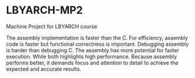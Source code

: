 # LBYARCH-MP2
Machine Project for LBYARCH course 


The assembly implementation is faster than the C.
For efficiency, assembly code is faster but functional correctness is important. 
Debugging assembly is harder than debugging C. 
The assembly has more potential for faster execution. While both highlights high performance. 
Because assembly performs better, it demands focus and attention to detail to achieve the expected and accurate results. 
